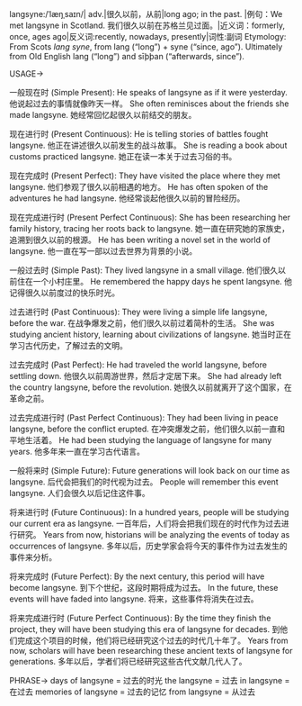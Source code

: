 langsyne:/ˈlæŋˌsaɪn/| adv.|很久以前，从前|long ago; in the past. |例句：We met langsyne in Scotland. 我们很久以前在苏格兰见过面。|近义词：formerly, once, ages ago|反义词:recently, nowadays, presently|词性:副词
Etymology: From Scots *lang syne*, from lang (“long”) + syne (“since, ago”). Ultimately from Old English lang (“long”) and sīþþan (“afterwards, since”).

USAGE->

一般现在时 (Simple Present):
He speaks of langsyne as if it were yesterday. 他说起过去的事情就像昨天一样。
She often reminisces about the friends she made langsyne. 她经常回忆起很久以前结交的朋友。

现在进行时 (Present Continuous):
He is telling stories of battles fought langsyne. 他正在讲述很久以前发生的战斗故事。
She is reading a book about customs practiced langsyne. 她正在读一本关于过去习俗的书。

现在完成时 (Present Perfect):
They have visited the place where they met langsyne. 他们参观了很久以前相遇的地方。
He has often spoken of the adventures he had langsyne. 他经常谈起他很久以前的冒险经历。

现在完成进行时 (Present Perfect Continuous):
She has been researching her family history, tracing her roots back to langsyne. 她一直在研究她的家族史，追溯到很久以前的根源。
He has been writing a novel set in the world of langsyne. 他一直在写一部以过去世界为背景的小说。

一般过去时 (Simple Past):
They lived langsyne in a small village. 他们很久以前住在一个小村庄里。
He remembered the happy days he spent langsyne. 他记得很久以前度过的快乐时光。


过去进行时 (Past Continuous):
They were living a simple life langsyne, before the war. 在战争爆发之前，他们很久以前过着简朴的生活。
She was studying ancient history, learning about civilizations of langsyne.  她当时正在学习古代历史，了解过去的文明。

过去完成时 (Past Perfect):
He had traveled the world langsyne, before settling down. 他很久以前周游世界，然后才定居下来。
She had already left the country langsyne, before the revolution. 她很久以前就离开了这个国家，在革命之前。

过去完成进行时 (Past Perfect Continuous):
They had been living in peace langsyne, before the conflict erupted. 在冲突爆发之前，他们很久以前一直和平地生活着。
He had been studying the language of langsyne for many years. 他多年来一直在学习古代语言。

一般将来时 (Simple Future):
Future generations will look back on our time as langsyne. 后代会把我们的时代视为过去。
People will remember this event langsyne. 人们会很久以后记住这件事。


将来进行时 (Future Continuous):
In a hundred years, people will be studying our current era as langsyne.  一百年后，人们将会把我们现在的时代作为过去进行研究。
Years from now, historians will be analyzing the events of today as occurrences of langsyne. 多年以后，历史学家会将今天的事件作为过去发生的事件来分析。

将来完成时 (Future Perfect):
By the next century, this period will have become langsyne. 到下个世纪，这段时期将成为过去。
In the future, these events will have faded into langsyne. 将来，这些事件将消失在过去。

将来完成进行时 (Future Perfect Continuous):
By the time they finish the project, they will have been studying this era of langsyne for decades.  到他们完成这个项目的时候，他们将已经研究这个过去的时代几十年了。
Years from now, scholars will have been researching these ancient texts of langsyne for generations. 多年以后，学者们将已经研究这些古代文献几代人了。


PHRASE->
days of langsyne = 过去的时光
the langsyne = 过去
in langsyne = 在过去
memories of langsyne = 过去的记忆
from langsyne = 从过去


